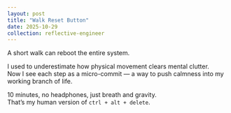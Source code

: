 ```yaml
---
layout: post
title: "Walk Reset Button"
date: 2025-10-29
collection: reflective-engineer
---
```


A short walk can reboot the entire system.

I used to underestimate how physical movement clears mental clutter.  
Now I see each step as a micro-commit — a way to push calmness into my working branch of life.

10 minutes, no headphones, just breath and gravity.  
That’s my human version of `ctrl + alt + delete`.

